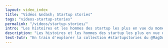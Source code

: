 ```yaml
---
layout: video_index
title: "Vidéos &ndash; Startup stories"
tags: "videos-startup-stories"
permalink: "/videos/startup-stories/"
intro: "Les histoires et les hommes des startup les plus en vue du moment."
description: "Les histoires et les hommes des startup les plus en vue du moment."
text-twtr: "En train d'explorer la collection #startupstories du @MagDuWebdesign"
---
```

